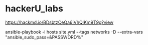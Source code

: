 # hackerU_labs

https://hackmd.io/BDsbtzCeQa6IVhQIKm9T9g?view




ansible-playbook -i hosts site.yml --tags networks -D --extra-vars "ansible_sudo_pass=&PASSWORD%"

